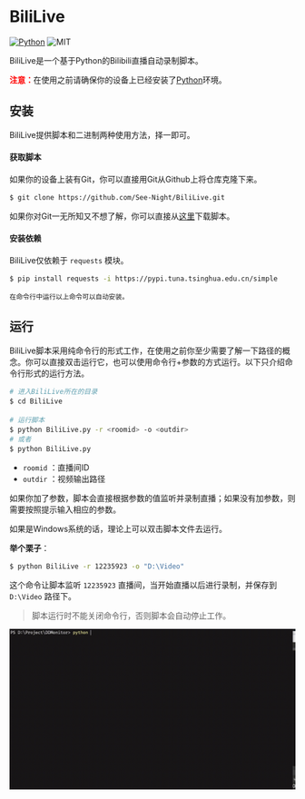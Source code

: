 # BiliLive

[![Python](https://img.shields.io/badge/Python-3.6+-blue)](https://python.org) ![MIT](https://img.shields.io/badge/Licence-MIT-red)

BiliLive是一个基于Python的Bilibili直播自动录制脚本。

<strong style="color: red;">注意：</strong>在使用之前请确保你的设备上已经安装了[Python](https://python.org)环境。

## 安装

BiliLive提供脚本和二进制两种使用方法，择一即可。

#### 获取脚本

如果你的设备上装有Git，你可以直接用Git从Github上将仓库克隆下来。

```bash
$ git clone https://github.com/See-Night/BiliLive.git
```

如果你对Git一无所知又不想了解，你可以直接从[这里](https://raw.githubusercontent.com/See-Night/BiliLive/master/BiliLive)下载脚本。

#### 安装依赖

BiliLive仅依赖于 `requests` 模块。

```bash
$ pip install requests -i https://pypi.tuna.tsinghua.edu.cn/simple
```

<small>在命令行中运行以上命令可以自动安装。</small>

## 运行

BiliLive脚本采用纯命令行的形式工作，在使用之前你至少需要了解一下路径的概念。你可以直接双击运行它，也可以使用命令行+参数的方式运行。以下只介绍命令行形式的运行方法。

```bash
# 进入BiliLive所在的目录
$ cd BiliLive

# 运行脚本
$ python BiliLive.py -r <roomid> -o <outdir>
# 或者
$ python BiliLive.py
```

- `roomid` ：直播间ID
- `outdir` ：视频输出路径

如果你加了参数，脚本会直接根据参数的值监听并录制直播；如果没有加参数，则需要按照提示输入相应的参数。

如果是Windows系统的话，理论上可以双击脚本文件去运行。

**举个栗子**：

```bash
$ python BiliLive -r 12235923 -o "D:\Video"
```

这个命令让脚本监听 `12235923` 直播间，当开始直播以后进行录制，并保存到 `D:\Video` 路径下。

> 脚本运行时不能关闭命令行，否则脚本会自动停止工作。

![bililive](../public/bililive.gif)

